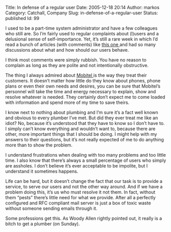 Title: In defense of a regular user
Date: 2005-12-18 20:14
Author: markos
Category: Catchall, Company
Slug: in-defense-of-a-regular-user
Status: published
Id: 99

<html>
 <body>
  <div>
   <p>
    I used to be a part-time system administrator and have a few colleagues who still are. So I’m fairly used to regular complaints about (l)users and a delusional sense of self-importance. Yet, it’s still a rare week in which I’d read a bunch of articles (with comments) like
    <a href="http://www.misterorange.com/2005/12/flipside-8-end-user-troubleshooting.html">
     this one
    </a>
    and had so many discussions about what and how should our users behave.
   </p>
   <p>
    I think most comments were simply rubbish. You have no reason to complain as long as they are polite and not intentionally obstructive.
   </p>
   <p>
    The thing I always admired about
    <a href="http://www.mobitel.si">
     Mobitel
    </a>
    is the way they treat their customers. It doesn’t matter how little do they know about phones, phone plans or even their own needs and desires, you can be sure that Mobitel’s personnel will take the time and energy necessary to explain, show and resolve whatever is needed. They certainly don’t expect me to come loaded with information and spend more of my time to save theirs.
   </p>
   <p>
    I know next to nothing about plumbing and I’m sure it’s a fact well known and obvious to every plumber I’ve met. But did they ever treat me like an idiot? No, because it’s understood that they have to know so I don’t have to. I simply can’t know everything and wouldn’t want to, because there are other, more important things that I should be doing. I might help with my answers to their questions, but it’s not really expected of me to do anything more than to show the problem.
   </p>
   <p>
    I understand frustrations when dealing with too many problems and too little time. I also know that there’s always a small percentage of users who simply are assholes. I don’t believe it’s ever acceptable to be impolite, but I understand it sometimes happens.
   </p>
   <p>
    Life can be hard, but it doesn’t change the fact that our task is to provide a service, to serve our users and not the other way around. And if we have a problem doing this, it’s us who must resolve it not them. In fact, without them  “pests” there’s little need for what we provide. After all a perfectly configured and RFC compliant mail server is just a box of toxic waste without someone sending emails through it.
   </p>
   <p>
    Some professions get this. As Woody Allen rightly pointed out, it really is a bitch to get a plumber (on Sunday).
   </p>
  </div>
 </body>
</html>